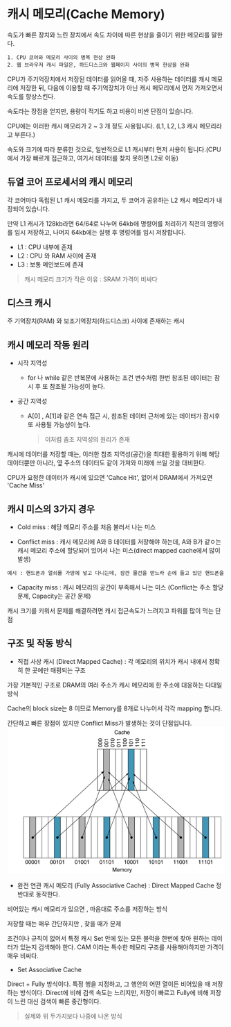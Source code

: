# 캐시 메모리(Cache Memory)

속도가 빠른 장치와 느린 장치에서 속도 차이에 따른 현상을 줄이기 위한 메모리를 말한다.

```txt
1. CPU 코어와 메모리 사이의 병목 현상 완화
2. 웹 브라우저 캐시 파일은, 하드디스크와 웹페이지 사이의 병목 현상을 완화
```

CPU가 주기억장치에서 저장된 데이터를 읽어올 때, 자주 사용하는 데이터를 캐시 메모리에 저장한 뒤, 다음에 이용할 때 주기억장치가 아닌 캐시 메모리에서 먼저 가져오면서 속도를 향상스킨다.

속도라는 장점을 얻지만, 용량이 적기도 하고 비용이 비싼 단점이 있습니다.

CPU에는 이러한 캐시 메모리가 2 ~ 3 개 정도 사용됩니다. (L1, L2, L3 캐시 메모리라고 부른다.)

속도와 크기에 따라 분류한 것으로, 일반적으로 L1 캐시부터 먼저 사용이 됩니다.(CPU에서 가장 빠르게 접근하고, 여기서 데이터를 찾지 못하면 L2로 이동)

## 듀얼 코어 프로세서의 캐시 메모리

각 코어마다 독립된 L1 캐시 메모리를 가지고, 두 코어가 공유하는 L2 캐시 메모리가 내장되어 있습니다.

만약 L1 캐시가 128kb라면 64/64로 나누어 64kb에 명령어를 처리하기 직전의 명령어를 임시 저장하고, 나머지 64kb에는 실행 후 명렁어를 임시 저장합니다.

- L1 : CPU 내부에 존재
- L2 : CPU 와 RAM 사이에 존재
- L3 : 보통 메인보드에 존재

> 캐시 메모리 크기가 작은 이유 : SRAM 가격이 비싸다

## 디스크 캐시

주 기억장치(RAM) 와 보조기억장치(하드디스크) 사이에 존재하는 캐시

## 캐시 메모리 작동 원리

- 시작 지역성

  - for 나 while 같은 반복문에 사용하는 조건 변수처럼 한번 참조된 데이터는 잠시 후 또 참조될 가능성이 높다.

- 공간 지역성
  - A[0] , A[1]과 같은 연속 접근 시, 참조된 데이터 근처에 있는 데이터가 잠시후 또 사용될 가능성이 높다.
    > 이처럼 촘조 지역성의 원리가 존재

캐시에 데이터를 저장할 때는, 이러한 참조 지역성(공간)을 최대한 활용하기 위해 해당 데이터뿐만 아니라, 옆 주소의 데이터도 같이 가져와 미래에 쓰일 것을 대비한다.

CPU가 요청한 데이터가 캐시에 있으면 'Cahce Hit', 없어서 DRAM에서 가져오면 'Cache Miss'

## 캐시 미스의 3가지 경우

- Cold miss : 해당 메모리 주소를 처음 불러서 나는 미스

- Conflict miss : 캐시 메모리에 A와 B 데이터를 저장해야 하는데, A와 B가 같ㅇ는 캐시 메모리 주소에 할당되어 있어서 나는 미스(direct mapped cache에서 많이 발생)

```txt
예시 : 핸드폰과 열쇠를 가방에 넣고 다니는데, 잠깐 물건을 받느라 손에 들고 있던 핸드폰을 주머니에 넣음. 그 이후 핸드폰을 찾기 위해 가방을 뒤졌는데 가방에 없는 상황
```

- Capacity miss : 캐시 메모리의 공간이 부족해서 나는 미스 (Conflict는 주소 할당 문제, Capacity는 공간 문제)

캐시 크기를 키워서 문제를 해결하려면 캐시 접근속도가 느려지고 파워를 많이 먹는 단점

## 구조 및 작동 방식

- 직접 사상 캐시 (Direct Mapped Cache) : 각 메모리의 위치가 캐시 내에서 정확히 한 곳에만 매핑되는 구조

가장 기본적인 구조로 DRAM의 여러 주소가 캐시 메모리에 한 주소에 대응하는 다대일 방식

Cache의 block size는 8 이므로 Memory를 8개로 나누어서 각각 mapping 합니다.

간단하고 빠른 장점이 있지만 Conflict Miss가 발생하는 것이 단점입니다.
![DirectMapping](./assets/DirectMapping.png)

- 완전 연관 캐시 메모리 (Fully Associative Cache) : Direct Mapped Cache 정반대로 동작한다.

비어있는 캐시 메모리가 있으면 , 마음대로 주소를 저장하는 방식

저장할 때는 매우 간단하지만 , 찾을 때가 문제

조건이나 규칙이 없어서 특정 캐시 Set 안에 있는 모든 블럭을 한번에 찾아 원하는 데이터가 있는지 검색해야 한다.
CAM 이라는 특수한 메모리 구조를 사용해야하지만 가격이 매우 비싸다.

- Set Associative Cache

Direct + Fully 방식이다. 특정 행을 지정하고, 그 행안의 어떤 열이든 비어있을 때 저장하는 방식이다. Direct에 비해 검색 속도는 느리지만, 저장이 빠르고 Fully에 비해 저장이 느린 대신 검색이 빠른 중간형이다.

> 실제와 위 두가지보다 나중에 나온 방식
